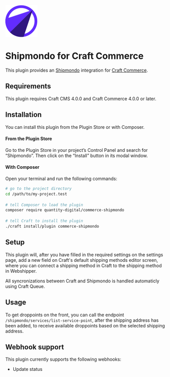 <p><img src="./src/icon.svg" width="100" height="100" alt="Webshipper for Craft Commerce icon"></p>

# Shipmondo for Craft Commerce

This plugin provides an [Shipmondo](https://shipmondo.com/) integration for [Craft Commerce](https://craftcms.com/commerce).

## Requirements

This plugin requires Craft CMS 4.0.0 and Craft Commerce 4.0.0 or later.

## Installation

You can install this plugin from the Plugin Store or with Composer.

#### From the Plugin Store

Go to the Plugin Store in your project’s Control Panel and search for “Shipmondo”. Then click on the “Install” button in its modal window.

#### With Composer

Open your terminal and run the following commands:

```bash
# go to the project directory
cd /path/to/my-project.test

# tell Composer to load the plugin
composer require quantity-digital/commerce-shipmondo

# tell Craft to install the plugin
./craft install/plugin commerce-shipmondo
```

## Setup

This plugin will, after you have filled in the required settings on the settings page, add a new field on Craft's default shipping methods editor screen, where you can connect a shipping method in Craft to the shipping method in Webshipper.

All syncronizations between Craft and Shipmondo is handled automaticly using Craft Queue.

## Usage

To get droppoints on the front, you can call the endpoint `/shipmondo/services/list-service-point`, after the shipping address has been added, to receive available droppoints based on the selected shipping address.

## Webhook support

This plugin currently supports the following webhooks:

* Update status
